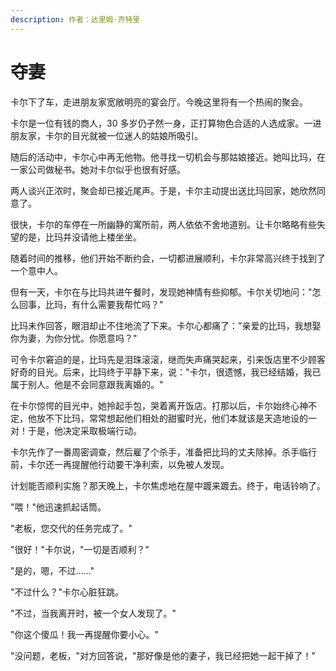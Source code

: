 ```yaml
---
description: 作者：达里姆·齐特里
---
```


# 夺妻

&#x20;       卡尔下了车，走进朋友家宽敞明亮的宴会厅。今晚这里将有一个热闹的聚会。

卡尔是一位有钱的商人，30 多岁仍孑然一身，正打算物色合适的人选成家。一进朋友家，卡尔的目光就被一位迷人的姑娘所吸引。

&#x20;       随后的活动中，卡尔心中再无他物。他寻找一切机会与那姑娘接近。她叫比玛，在一家公司做秘书。她对卡尔似乎也很有好感。

&#x20;       两人谈兴正浓时，聚会却已接近尾声。于是，卡尔主动提出送比玛回家，她欣然同意了。

&#x20;       很快，卡尔的车停在一所幽静的寓所前，两人依依不舍地道别。让卡尔略略有些失望的是，比玛并没请他上楼坐坐。

&#x20;       随着时间的推移，他们开始不断约会，一切都进展顺利，卡尔非常高兴终于找到了一个意中人。

&#x20;       但有一天，卡尔在与比玛共进午餐时，发现她神情有些抑郁。卡尔关切地问："怎么回事，比玛，有什么需要我帮忙吗？"

&#x20;       比玛未作回答，眼泪却止不住地流了下来。卡尔心都痛了："亲爱的比玛，我想娶你为妻，为你分忧。你愿意吗？"

&#x20;       可令卡尔窘迫的是，比玛先是泪珠滚滚，继而失声痛哭起来，引来饭店里不少顾客好奇的目光。后来，比玛终于平静下来，说："卡尔，很遗憾，我已经结婚，我已属于别人。他是不会同意跟我离婚的。"

&#x20;       在卡尔惊愕的目光中，她拎起手包，哭着离开饭店。打那以后，卡尔始终心神不定，他放不下比玛，常常想起他们相处的甜蜜时光，他们本就该是天造地设的一对！于是，他决定采取极端行动。

&#x20;       卡尔先作了一番周密调查，然后雇了个杀手，准备把比玛的丈夫除掉。杀手临行前，卡尔还一再提醒他行动要干净利索，以免被人发现。

&#x20;       计划能否顺利实施？那天晚上，卡尔焦虑地在屋中踱来踱去。终于，电话铃响了。

&#x20;       "喂！"他迅速抓起话筒。

&#x20;       "老板，您交代的任务完成了。"

&#x20;       "很好！"卡尔说，"一切是否顺利？"

&#x20;       "是的，嗯，不过……"

&#x20;       "不过什么？"卡尔心脏狂跳。

&#x20;       "不过，当我离开时，被一个女人发现了。"

&#x20;       "你这个傻瓜！我一再提醒你要小心。"

&#x20;       "没问题，老板，"对方回答说，"那好像是他的妻子，我已经把她一起干掉了！"
